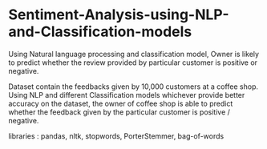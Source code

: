 # Sentiment-Analysis-using-NLP-and-Classification-models
Using Natural language processing and classification model, Owner is likely to predict whether the review provided by particular customer is positive or negative.

Dataset contain the feedbacks given by 10,000 customers at a coffee shop. Using NLP and different Classification models whichever provide better accuracy on the dataset, the owner of coffee shop is able to predict whether the feedback given by the particular customer is positive / negative.  

libraries : pandas, nltk, stopwords, PorterStemmer, bag-of-words
